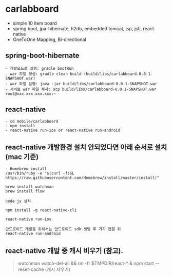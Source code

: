 # carlabboard

- simple 10 item board
- spring boot, jpa-hibernate, h2db, embedded tomcat, jsp, jstl, react-native
- OneToOne Mapping, Bi-directional

## spring-boot-hibernate

```
- 개발모드로 실행: gradle bootRun
- war 파일 생성: gradle clean build (build/libs/carlabboard-0.0.1-SNAPSHOT.war)
- war 파일 실행: java -jar build/libs/carlabboard-0.0.1-SNAPSHOT.war
- 서버로 war 파일 복사: scp build/libs/carlabboard-0.0.1-SNAPSHOT.war root@xxx.xxx.xxx.xxx:~
```

## react-native

```
- cd mobile/carlabboard
- npm install
- react-native run-ios or react-native run-android
```

## react-native 개발환경 설치 안되었다면 아래 순서로 설치 (mac 기준)
 
```
- Homebrew install
/usr/bin/ruby -e "$(curl -fsSL https://raw.githubusercontent.com/Homebrew/install/master/install)"

brew install watchman
brew install flow

node js 설치

npm install -g react-native-cli

react-native run-ios

안드로이드 개발을 위해서는 안드로이드 sdk 셋팅 후 기기 연결 뒤
react-native run-android
```


## react-native 개발 중 캐시 비우기 (참고).
> watchman watch-del-all && rm -fr $TMPDIR/react-* & npm start --reset-cache (캐시 지우기)



